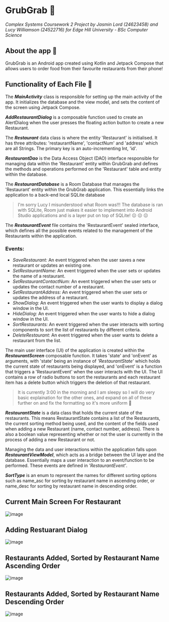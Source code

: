 # GrubGrab 🍝
_Complex Systems Coursework 2 Project by Jasmin Lord (24623458) and Lucy Williamson (24522716) for Edge Hill University - BSc Computer Science_

## About the app 🥘
GrubGrab is an Android app created using Kotlin and Jetpack Compose that allows users to order food from their favourite restaurants from their phone!

## Functionality of Each File 🍔
The ***MainActivity*** class is responsible for setting up the main activity of the app. It initializes the database and the view model, and sets the content of the screen using Jetpack Compose.

***AddRestaurantDialog*** is a composable function used to create an AlertDialog when the user presses the floating action button to create a new Restaurant.  

The ***Restaurant*** data class is where the entity 'Restaurant' is initialised. It has three attributes: 'restaurantName', 'contactNum' and 'address' which are all Strings. The primary key is an auto-incrementing Int, 'id'.


***RestaurantDao*** is the Data Access Object (DAO) interface responsible for managing data within the 'Restaurant' entity within GrubGrab and defines the methods and operations performed on the 'Restaurant' table and entity within the database.


The ***RestaurantDatabase*** is a Room Database that manages the 'Restaurant' entity within the GrubGrab application. This essentially links the application to a back-end local SQLite database 

> I'm sorry Lucy I misunderstood what Room was!!! The database is ran with SQLite, Room just makes it easier to implement into Android Studio applications and is a layer put on top of SQLite! 😖 😖 😖


The ***RestaurantEvent*** file contains the 'RestaurantEvent' sealed interface, which defines all the possible events related to the management of the Restaurants within the application.
### Events:
- _SaveRestaurant:_ An event triggered when the user saves a new restaurant or updates an existing one.
- _SetRestaurantName:_ An event triggered when the user sets or updates the name of a restaurant.
- _SetRestaurantContactNum:_ An event triggered when the user sets or updates the contact number of a restaurant.
- _SetRestaurantAddress:_ An event triggered when the user sets or updates the address of a restaurant.
- _ShowDialog:_ An event triggered when the user wants to display a dialog window in the UI.
- _HideDialog:_ An event triggered when the user wants to hide a dialog window in the UI.
- _SortRestaurants:_ An event triggered when the user interacts with sorting components to sort the list of restaurants by different criteria.
- _DeleteRestaurant:_ An event triggered when the user wants to delete a restaurant from the list.


The main user interface (UI) of the application is created within the ***RestaurantScreen*** composable function. It takes 'state' and 'onEvent' as arguments, with 'state' being an instance of _'RestaurantState'_ which holds the current state of restaurants being displayed, and 'onEvent' is a function that triggers a 'RestaurantEvent' when the user interacts with the UI. The UI contains a row of radio buttons to sort the restaurants and each restaurant item has a delete button which triggers the deletion of that restaurant.


> It is currently 3:00 in the morning and I am sleepy so I will do very basic explaination for the other ones, and expand on all of these further on and fix the formatting so it's more uniform 🥰


***RestaurantState*** is a data class that holds the current state of the restaurants. This means RestaurantState contains a list of the Restaurants, the current sorting method being used, and the content of the fields used when adding a new Restaurant (name, contact number, address). There is also a boolean value representing whether or not the user is currently in the process of adding a new Restaurant or not.


Managing the data and user interactions within the application falls upon ***RestaurantViewModel***, which acts as a bridge between the UI layer and the database. Essentially maps a user interaction to an event/function to be performed. These events are defined in _'RestaurantEvent'_.


***SortType*** is an enum to represent the names for different sorting options such as name_asc for sorting by restaurant name in ascending order, or name_desc for sorting by restaurant name in descending order. 



## Current Main Screen For Restaurant
![image](https://github.com/OhMaple/GrubGrab/assets/96153773/128e6af8-26c4-4260-88cc-02bb73eedfa0)

## Adding Restuarant Dialog
![image](https://github.com/OhMaple/GrubGrab/assets/96153773/c3230511-18a6-4390-ba52-611e2c89e27c)

## Restaurants Added, Sorted by Restaurant Name Ascending Order
![image](https://github.com/OhMaple/GrubGrab/assets/96153773/7a35294d-083f-4723-84ec-a3e5641504d0)

## Restaurants Added, Sorted by Restaurant Name Descending Order
![image](https://github.com/OhMaple/GrubGrab/assets/96153773/9285cdff-36e3-46af-9fea-3659d696a93b)
